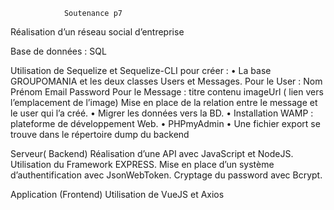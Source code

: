 				Soutenance p7
                
Réalisation d’un réseau social d’entreprise 

Base de données :  SQL

  Utilisation de Sequelize et Sequelize-CLI pour créer :
•	La base GROUPOMANIA et  les deux classes   Users et Messages.
Pour le User : Nom Prénom Email Password
Pour le Message :  titre contenu imageUrl ( lien vers l’emplacement de l’image)
Mise en place de la relation entre le message et le user qui l’a créé.
•	Migrer les données vers la BD.
•	Installation WAMP : plateforme de développement Web.
•	PHPmyAdmin
•	Une fichier export se trouve dans le répertoire dump du backend

Serveur( Backend)
Réalisation d’une API avec JavaScript et NodeJS.
Utilisation du Framework EXPRESS.
Mise en place d’un système d’authentification avec  JsonWebToken.
Cryptage du password avec  Bcrypt.

Application (Frontend)
Utilisation de VueJS et Axios 
